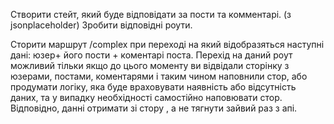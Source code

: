 Створити стейт, який буде відповідати за  пости та комментарі. (з jsonplaceholder)
Зробити відповідні роути.

Сторити маршрут /complex при переході на який відобразяться наступні дані: юзер+ його пости + коментарі поста.
Перехід на даний роут можливий тільки якщо до цього моменту ви відвідали сторінку з юзерами, постами, коментарями і таким чином наповнили стор, або продумати логіку, яка буде враховувати наявність або відсутність даних, та у випадку необхідності самостійно наповювати стор.
Відповідно, данні отримати зі стору , а не тягнути зайвий раз з апі.